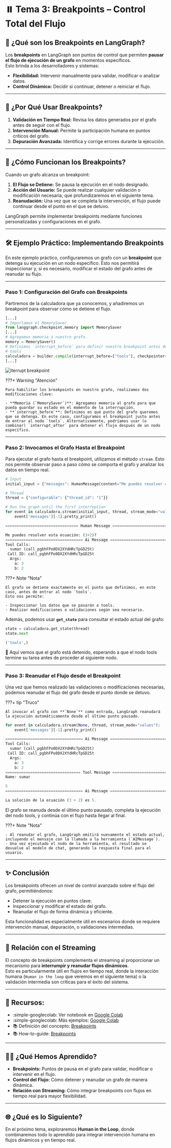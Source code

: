 # ⏸️ Tema 3: Breakpoints – Control Total del Flujo  

## 🚀 ¿Qué son los Breakpoints en LangGraph?  

Los **breakpoints** en LangGraph son puntos de control que permiten **pausar el flujo de ejecución de un grafo** en momentos específicos.  
Esto brinda a los desarrolladores y sistemas:  
- **Flexibilidad:** Intervenir manualmente para validar, modificar o analizar datos.  
- **Control Dinámico:** Decidir si continuar, detener o reiniciar el flujo.  

---

## 🧠 ¿Por Qué Usar Breakpoints?  

1. **Validación en Tiempo Real:** Revisa los datos generados por el grafo antes de seguir con el flujo.  
2. **Intervención Manual:** Permite la participación humana en puntos críticos del grafo.  
3. **Depuración Avanzada:** Identifica y corrige errores durante la ejecución.  

---

## 🌟 ¿Cómo Funcionan los Breakpoints?  

Cuando un grafo alcanza un breakpoint:  
1. **El Flujo se Detiene:** Se pausa la ejecución en el nodo designado.  
2. **Acción del Usuario:** Se puede realizar cualquier validación o modificación necesaria, que profundizaremos en el siguiente tema.  
3. **Reanudación:** Una vez que se completa la intervención, el flujo puede continuar desde el punto en el que se detuvo.  

LangGraph permite implementar breakpoints mediante funciones personalizadas y configuraciones en el grafo.  

---

## 🛠️ Ejemplo Práctico: Implementando Breakpoints  

En este ejemplo práctico, configuraremos un grafo con un **breakpoint** que detenga su ejecución en un nodo específico. Esto nos permitirá inspeccionar y, si es necesario, modificar el estado del grafo antes de reanudar su flujo.  

---

### Paso 1: Configuración del Grafo con Breakpoints  

Partiremos de la calculadora que ya conocemos, y añadiremos un breakpoint para observar cómo se detiene el flujo.  


```python
[...]
# Importamos el MemorySaver
from langgraph.checkpoint.memory import MemorySaver
[...]
# Agregamos memoria a nuestro grafo.
memory = MemorySaver()
# Definimos `interrupt_before` para definir nuestro breakpoint antes de entrar a
# tools
calculadora = builder.compile(interrupt_before=["tools"], checkpointer=memory)
[...]
```

![iterrupt breakpoint](../assets/img/curso2/tema3/image.png)

???+ Warning "Atención"

    Para habilitar los breakpoints en nuestro grafo, realizamos dos modificaciones clave:  

    - **Memoria (`MemorySaver`)**: Agregamos memoria al grafo para que pueda guardar su estado en el momento de la interrupción.  
    - **`interrupt_before`**: Definimos en qué punto del grafo queremos que se detenga. En este caso, configuramos el breakpoint justo antes de entrar al nodo `tools`. Alternativamente, podríamos usar (o combinar) `interrupt_after` para detener el flujo después de un nodo específico.  

---

### Paso 2: Invocamos el Grafo Hasta el Breakpoint

Para ejecutar el grafo hasta el breakpoint, utilizamos el método `stream`. Esto nos permite observar paso a paso cómo se comporta el grafo y analizar los datos en tiempo real.  

```python
# Input
initial_input = {"messages": HumanMessage(content="Me puedes resolver esta ecuación: (3+2)?")}

# Thread
thread = {"configurable": {"thread_id": "1"}}

# Run the graph until the first interruption
for event in calculadora.stream(initial_input, thread, stream_mode="values"):
    event['messages'][-1].pretty_print()
``` 

```python title="Resultado"
================================ Human Message =================================

Me puedes resolver esta ecuación: (3+2)?
================================== Ai Message ==================================
Tool Calls:
  sumar (call_pgbhFPo0DX2XYdHRcTpGD25t)
 Call ID: call_pgbhFPo0DX2XYdHRcTpGD25t
  Args:
    a: 3
    b: 2
```

???+ Note "Nota"

    El grafo se detiene exactamente en el punto que definimos, en este caso, antes de entrar al nodo `tools`.
    Esto nos permite:

    - Inspeccionar los datos que se pasarán a tools.
    - Realizar modificaciones o validaciones según sea necesario.

Además, podemos usar **`get_state`** para consultar el estado actual del grafo:

```python
state = calculadora.get_state(thread)
state.next
``` 

```python title="Resultado"
('tools',)
```

🔎 Aquí vemos que el grafo está detenido, esperando a que el nodo tools termine su tarea antes de proceder al siguiente nodo.

---

### Paso 3: Reanudar el Flujo desde el Breakpoint

Una vez que hemos realizado las validaciones o modificaciones necesarias, podemos reanudar el flujo del grafo desde el punto donde se detuvo.

???+ tip "Truco"
    
    Al invocar el grafo con **`None`** como entrada, LangGraph reanudará la ejecución automáticamente desde el último punto pausado.

```python
for event in calculadora.stream(None, thread, stream_mode="values"):
    event['messages'][-1].pretty_print() 
``` 

```python title="Resultado"
================================== Ai Message ==================================
Tool Calls:
  sumar (call_pgbhFPo0DX2XYdHRcTpGD25t)
 Call ID: call_pgbhFPo0DX2XYdHRcTpGD25t
  Args:
    a: 3
    b: 2
================================= Tool Message =================================
Name: sumar

5
================================== Ai Message ==================================

La solución de la ecuación (3 + 2) es 5.
```

El grafo se reanuda desde el último punto pausado, completa la ejecución del nodo tools, y continúa con el flujo hasta llegar al final.

???+ Note "Nota"

    - Al reanudar el grafo, LangGraph emitirá nuevamente el estado actual, incluyendo el mensaje con la llamada a la herramienta (`AIMessage`).  
    - Una vez ejecutado el nodo de la herramienta, el resultado se devuelve al modelo de chat, generando la respuesta final para el usuario.

---

## ✨ Conclusión

Los breakpoints ofrecen un nivel de control avanzado sobre el flujo del grafo, permitiéndonos:

- Detener la ejecución en puntos clave.
- Inspeccionar y modificar el estado del grafo.
- Reanudar el flujo de forma dinámica y eficiente.

Esta funcionalidad es especialmente útil en escenarios donde se requiere intervención manual, depuración, o validaciones intermedias.

---

## 🔄 Relación con el Streaming  

El concepto de breakpoints complementa el streaming al proporcionar un mecanismo para **interrumpir y reanudar flujos dinámicos**.  
Esto es particularmente útil en flujos en tiempo real, donde la interacción humana (`Human in the loop` que veremos en el siguiente tema) o la validación intermedia son críticas para el éxito del sistema.  

---

## 🔎 Recursos:

- :simple-googlecolab: Ver notebook en [Google Colab](https://colab.research.google.com/drive/1H30kGujfDL4GTDBuFzrkH6rPcArVxFsC?usp=sharing)
- :simple-googlecolab: Más ejemplos: [Google Colab](https://colab.research.google.com/github/langchain-ai/langchain-academy/blob/main/module-3/breakpoints.ipynb)
- :books: Definición del concepto: [Breakpoints](https://langchain-ai.github.io/langgraph/concepts/breakpoints/?h=brea)
- :books: How-to-guide: [Breakpoints](https://langchain-ai.github.io/langgraph/how-tos/human_in_the_loop/breakpoints/?h=brea)

---

## 🧑‍🏫 ¿Qué Hemos Aprendido?  

- **Breakpoints:** Puntos de pausa en el grafo para validar, modificar o intervenir en el flujo.  
- **Control del Flujo:** Cómo detener y reanudar un grafo de manera dinámica.  
- **Relación con Streaming:** Cómo integrar breakpoints con flujos en tiempo real para mayor flexibilidad.  

---

## 🌐 ¿Qué es lo Siguiente?  

En el próximo tema, exploraremos **Human in the Loop**, donde combinaremos todo lo aprendido para integrar intervención humana en flujos dinámicos y en tiempo real.  
